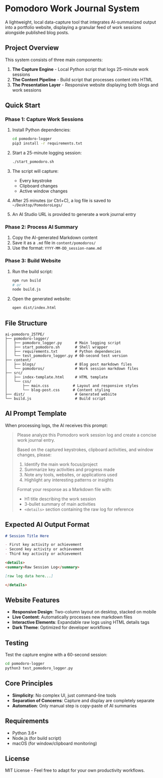 # Pomodoro Work Journal System

A lightweight, local data-capture tool that integrates AI-summarized output into a portfolio website, displaying a granular feed of work sessions alongside published blog posts.

## Project Overview

This system consists of three main components:
1. **The Capture Engine** - Local Python script that logs 25-minute work sessions
2. **The Content Pipeline** - Build script that processes content into HTML
3. **The Presentation Layer** - Responsive website displaying both blogs and work sessions

## Quick Start

### Phase 1: Capture Work Sessions

1. Install Python dependencies:
   ```bash
   cd pomodoro-logger
   pip3 install -r requirements.txt
   ```

2. Start a 25-minute logging session:
   ```bash
   ./start_pomodoro.sh
   ```

3. The script will capture:
   - Every keystroke
   - Clipboard changes
   - Active window changes

4. After 25 minutes (or Ctrl+C), a log file is saved to `~/Desktop/PomodoroLogs/`

5. An AI Studio URL is provided to generate a work journal entry

### Phase 2: Process AI Summary

1. Copy the AI-generated Markdown content
2. Save it as a `.md` file in `content/pomodoros/`
3. Use the format: `YYYY-MM-DD_session-name.md`

### Phase 3: Build Website

1. Run the build script:
   ```bash
   npm run build
   # or
   node build.js
   ```

2. Open the generated website:
   ```bash
   open dist/index.html
   ```

## File Structure

```
ai-pomodoro_25TPE/
├── pomodoro-logger/
│   ├── pomodoro_logger.py      # Main logging script
│   ├── start_pomodoro.sh       # Shell wrapper
│   ├── requirements.txt        # Python dependencies
│   └── test_pomodoro_logger.py # 60-second test version
├── content/
│   ├── blogs/                  # Blog post markdown files
│   └── pomodoros/              # Work session markdown files
├── src/
│   ├── index-template.html     # HTML template
│   └── css/
│       ├── main.css           # Layout and responsive styles
│       └── blog-post.css      # Content styling
├── dist/                       # Generated website
└── build.js                    # Build script
```

## AI Prompt Template

When processing logs, the AI receives this prompt:

> Please analyze this Pomodoro work session log and create a concise work journal entry.
>
> Based on the captured keystrokes, clipboard activities, and window changes, please:
>
> 1. Identify the main work focus/project
> 2. Summarize key activities and progress made
> 3. Note any tools, websites, or applications used
> 4. Highlight any interesting patterns or insights
>
> Format your response as a Markdown file with:
> - H1 title describing the work session
> - 3-bullet summary of main activities
> - `<details>` section containing the raw log for reference

## Expected AI Output Format

```markdown
# Session Title Here

- First key activity or achievement
- Second key activity or achievement
- Third key activity or achievement

<details>
<summary>Raw Session Log</summary>

[raw log data here...]

</details>
```

## Website Features

- **Responsive Design**: Two-column layout on desktop, stacked on mobile
- **Live Content**: Automatically processes new markdown files
- **Interactive Elements**: Expandable raw logs using HTML details tags
- **Dark Theme**: Optimized for developer workflows

## Testing

Test the capture engine with a 60-second session:
```bash
cd pomodoro-logger
python3 test_pomodoro_logger.py
```

## Core Principles

- **Simplicity**: No complex UI, just command-line tools
- **Separation of Concerns**: Capture and display are completely separate
- **Automation**: Only manual step is copy-paste of AI summaries

## Requirements

- Python 3.6+
- Node.js (for build script)
- macOS (for window/clipboard monitoring)

## License

MIT License - Feel free to adapt for your own productivity workflows.